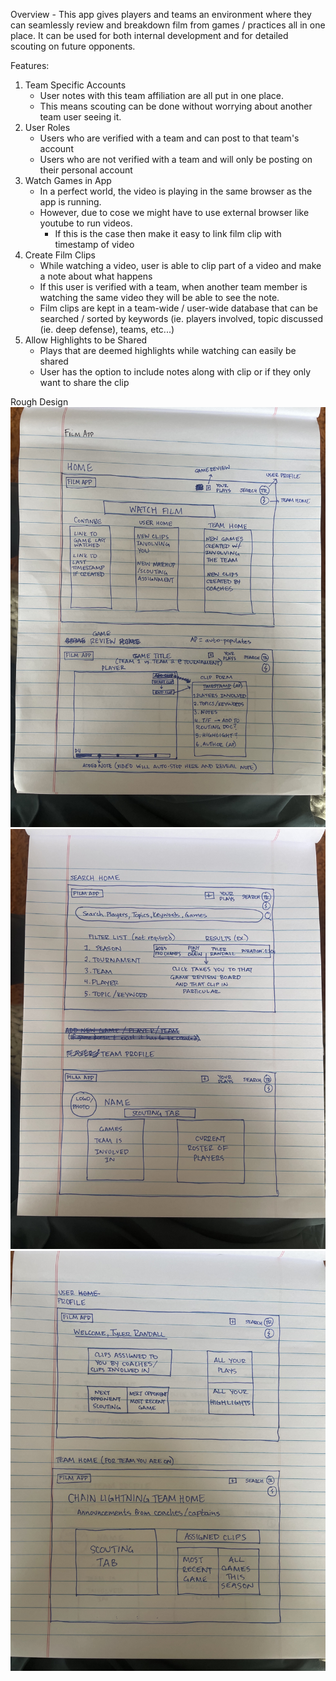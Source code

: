 Overview
    - This app gives players and teams an environment where they can seamlessly review and breakdown film from games / practices all in one place. It can be used for both internal development and for detailed scouting on future opponents.

Features:
1. Team Specific Accounts
    - User notes with this team affiliation are all put in one place.
    - This means scouting can be done without worrying about another team user seeing it.
2. User Roles
    - Users who are verified with a team and can post to that team's account
    - Users who are not verified with a team and will only be posting on their personal account
3. Watch Games in App
    - In a perfect world, the video is playing in the same browser as the app is running.
    - However, due to cose we might have to use external browser like youtube to run videos.
        - If this is the case then make it easy to link film clip with timestamp of video
4. Create Film Clips
    - While watching a video, user is able to clip part of a video and make a note about what happens
    - If this user is verified with a team, when another team member is watching the same video they will be able to see the note.
    - Film clips are kept in a team-wide / user-wide database that can be searched / sorted by keywords (ie. players involved, topic discussed (ie. deep defense), teams, etc...)
5. Allow Highlights to be Shared
    - Plays that are deemed highlights while watching can easily be shared
    - User has the option to include notes along with clip or if they only want to share the clip

Rough Design
![Home/Game Review](design-draft-images/home:game-review.jpg)
![Search Home / Team Profile (other team)](design-draft-images/search-home:team-profile.jpg)
![User Profile / Team Home (user's team)](design-draft-images/user-profile:team-home.jpg)

